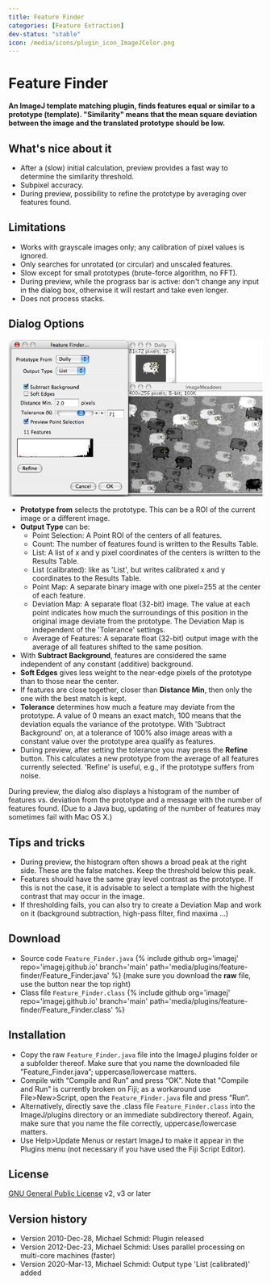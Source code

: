 ```yaml
---
title: Feature Finder
categories: [Feature Extraction]
dev-status: "stable"
icon: /media/icons/plugin_icon_ImageJColor.png
---
```

# Feature Finder
**An ImageJ template matching plugin, finds features equal or similar to a prototype (template). "Similarity" means that the mean square deviation between the image and the translated prototype should be low.**

## What's nice about it
- After a (slow) initial calculation, preview provides a fast way to determine the similarity threshold.
- Subpixel accuracy.
- During preview, possibility to refine the prototype by averaging over features found.

## Limitations
- Works with grayscale images only; any calibration of pixel values is ignored.
- Only searches for unrotated (or circular) and unscaled features.
- Slow except for small prototypes (brute-force algorithm, no FFT).
- During preview, while the prograss bar is active: don't change any input in the dialog box, otherwise it will restart and take even longer.
- Does not process stacks.

## Dialog Options
![Dialog screen shot](/media/plugins/feature-finder/feature-finder-screenshot.jpg)
- **Prototype from** selects the prototype. This can be a ROI of the current image or a different image.
- **Output Type** can be:
  - Point Selection: A Point ROI of the centers of all features.
  - Count: The number of features found is written to the Results Table.
  - List: A list of x and y pixel coordinates of the centers is written to the Results Table.
  - List (calibrated): like as 'List', but writes calibrated x and y coordinates to the Results Table.
  - Point Map: A separate binary image with one pixel=255 at the center of each feature.
  - Deviation Map: A separate float (32-bit) image. The value at each point indicates how much the surroundings of this position in the original image deviate from the prototype. The Deviation Map is independent of the 'Tolerance' settings.
  - Average of Features: A separate float (32-bit) output image with the average of all features shifted to the same position.
- With **Subtract Background**, features are considered the same independent of any constant (additive) background.
- **Soft Edges** gives less weight to the near-edge pixels of the prototype than to those near the center.
- If features are close together, closer than **Distance Min**, then only the one with the best match is kept.
- **Tolerance** determines how much a feature may deviate from the prototype. A value of 0 means an exact match, 100 means that the deviation equals the variance of the prototype. With 'Subtract Background' on, at a tolerance of 100% also image areas with a constant value over the prototype area qualify as features.
- During preview, after setting the tolerance you may press the **Refine** button. This calculates a new prototype from the average of all features currently selected. 'Refine' is useful, e.g., if the prototype suffers from noise.

During preview, the dialog also displays a histogram of the number of features vs. deviation from the prototype and a message with the number of features found. (Due to a Java bug, updating of the number of features may sometimes fail with Mac OS X.)

## Tips and tricks
  * During preview, the histogram often shows a broad peak at the right side. These are the false matches. Keep the threshold below this peak.
  * Features should have the same gray level contrast as the prototype. If this is not the case, it is advisable to select a template with the highest contrast that may occur in the image.
  * If thresholding fails, you can also try to create a Deviation Map and work on it (background subtraction, high-pass filter, find maxima ...)

## Download
* Source code `Feature_Finder.java` {% include github org='imagej' repo='imagej.github.io' branch='main' path='media/plugins/feature-finder/Feature_Finder.java' %} (make sure you download the **raw** file, use the button near the top right)
* Class file `Feature_Finder.class` {% include github org='imagej' repo='imagej.github.io' branch='main'  path='media/plugins/feature-finder/Feature_Finder.class' %}

## Installation
- Copy the raw `Feature_Finder.java` file into the ImageJ plugins folder or a subfolder thereof. Make sure that you name the downloaded file ”Feature_Finder.java”; uppercase/lowercase matters.
- Compile with “Compile and Run” and press “OK”. Note that "Compile and Run" is currently broken on Fiji; as a workaround use File>New>Script, open the `Feature_Finder.java` file and press “Run“.
- Alternatively, directly save the .class file `Feature_Finder.class` into the ImageJ/plugins directory or an immediate subdirectory thereof. Again, make sure that you name the file correctly, uppercase/lowercase matters.
- Use Help>Update Menus or restart ImageJ to make it appear in the Plugins menu (not necessary if you have used the Fiji Script Editor).

## License
[GNU General Public License](http://www.gnu.org/licenses/gpl.html) v2, v3 or later

## Version history
- Version 2010-Dec-28, Michael Schmid: Plugin released
- Version 2012-Dec-23, Michael Schmid: Uses parallel processing on multi-core machines (faster)
- Version 2020-Mar-13, Michael Schmid: Output type 'List (calibrated)' added

